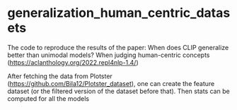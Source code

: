 # generalization_human_centric_datasets
The code to reproduce the results of the paper: When does CLIP generalize better than unimodal models? When judging human-centric concepts (https://aclanthology.org/2022.repl4nlp-1.4/)

After fetching the data from Plotster (https://github.com/Bila12/Plotster_dataset), one can create the feature dataset (or the filtered version of the dataset before that). Then stats can be computed for all the models
